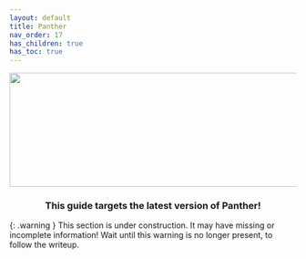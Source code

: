 ```yaml
---
layout: default
title: Panther
nav_order: 17
has_children: true
has_toc: true
---
```


<p align="center">
  <img width="650" height="200" src="../../../assets/HeaderPanther.png">
</p>

<h3 align="center">This guide targets the latest version of Panther!</h3>

{: .warning }
This section is under construction. It may have missing or incomplete information! Wait until this warning is no longer present, to follow the writeup.
